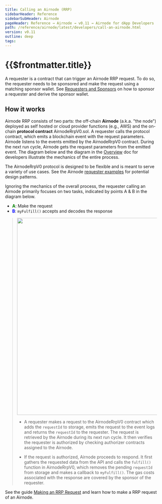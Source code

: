 ```yaml
---
title: Calling an Airnode (RRP)
sidebarHeader: Reference
sidebarSubHeader: Airnode
pageHeader: Reference → Airnode → v0.11 → Airnode for dApp Developers
path: /reference/airnode/latest/developers/call-an-airnode.html
version: v0.11
outline: deep
tags:
---
```


<VersionWarning/>

<PageHeader/>

<SearchHighlight/>

<FlexStartTag/>

# {{$frontmatter.title}}

A requester is a contract that can trigger an Airnode RRP request. To do so, the
requester needs to be sponsored and make the request using a matching sponsor
wallet. See
[Requesters and Sponsors](/reference/airnode/latest/developers/requesters-sponsors.md)
on how to sponsor a requester and derive the sponsor wallet.

## How it works

Airnode RRP consists of two parts: the off-chain **Airnode** (a.k.a. "the node")
deployed as self hosted or cloud provider functions (e.g., AWS) and the on-chain
**protocol contract** AirnodeRrpV0.sol. A requester calls the protocol contract,
which emits a blockchain event with the request parameters. Airnode listens to
the events emitted by the AirnodeRrpV0 contract. During the next run cycle,
Airnode gets the request parameters from the emitted event. The diagram below
and the diagram in the [Overview](/reference/airnode/latest/developers/) doc for
developers illustrate the mechanics of the entire process.

The AirnodeRrpV0 protocol is designed to be flexible and is meant to serve a
variety of use cases. See the Airnode
[requester examples](https://github.com/api3dao/airnode/tree/v0.8/packages/airnode-examples/contracts)
for potential design patterns.

Ignoring the mechanics of the overall process, the requester calling an Airnode
primarily focuses on two tasks, indicated by points A & B in the diagram below.

- <span style="color:green;font-weight:bold;">A</span>: Make the request
- <span style="color:blue;font-weight:bold;">B</span>: `myFulfill()` accepts and
  decodes the response

> <img src="../assets/images/call-an-airnode.png" width="650px"/>
>
> - <p>A requester makes a request to the AirnodeRrpV0 contract which adds the <code>requestId</code> to storage, emits the request to the event logs and returns the <code>requestId</code> to the requester. The request is retrieved by the Airnode during its next run cycle. It then verifies the requester is authorized by checking authorizer contracts assigned to the Airnode.</p>
> - <p>If the request is authorized, Airnode proceeds to respond. It first gathers the requested data from the API and calls the <code>fulfill()</code> function in AirnodeRrpV0, which removes the pending <code>requestId</code> from storage and makes a callback to <code>myFulfill()</code>. The gas costs associated 
>    with the response are covered by the sponsor of the requester.</p>

See the guide [ Making an RRP Request](/guides/airnode/rrp-request.html) and
learn how to make a RRP request of an Airnode.

<!--
The following section of this document discusses the requester implementation,
its deployment and sponsoring.


## Step #1: Inherit RrpRequesterV0.sol

A requester inherits from the
[RrpRequesterV0.sol](https://github.com/api3dao/airnode/blob/v0.8/packages/airnode-protocol/contracts/rrp/requesters/RrpRequesterV0.sol)
contract. This will expose the AirnodeRrpV0.sol protocol contract to the
requester allowing it to make Airnode requests.

```solidity
import "@api3/airnode-protocol/contracts/rrp/requesters/RrpRequesterV0.sol";

contract MyRequester is V0 {
  ...
  constructor (address airnodeRrpAddress)
      public
      RrpRequesterV0(airnodeRrpAddress)
  {}
  ...
}
```

Note the constructor parameter `airnodeRrpAddress`, which is the public address
of the AirnodeRrpV0.sol protocol contract on the blockchain you wish to use. It
is used by RrpRequesterV0.sol to point itself to AirnodeRrpV0.sol.

See the list of all [Airnode contract addresses](/reference/airnode/latest/) in
the reference section.

## Step #2: Implement the request logic

There are two types of requests provided by the AirnodeRrpV0.sol contract. See
the [Request](/reference/airnode/latest/concepts/request.md) page for
information related to each request type.

This example uses a
[full request](/reference/airnode/latest/concepts/request.md#full-request) type
(note the `airnodeRrp.makeFullRequest` function call in the code below) which is
called from the requester's own function `callTheAirnode`. The function
`makeFullRequest` requires that the requester pass all parameters needed by
Airnode to call its underlying API.

Once the request has been made to `airnodeRrp.makeFullRequest`, the
AirnodeRrpV0.sol contract returns a `requestId` confirming the request has been
accepted and is in process of being executed. Your requester would most likely
wish to track all `requestId`s. Note the line
`incomingFulfillments[requestId] = true;` in the code below that stores the
`requestId`s in a mapping. This is useful when the Airnode responds to the
requester later at the function (`airnodeCallback`) with the `requestId` and the
`data` requested.

```solidity
import "@api3/airnode-protocol/contracts/rrp/requesters/RrpRequesterV0.sol";

contract MyRequester is RrpRequesterV0 {
  mapping(bytes32 => bool) public incomingFulfillments;
  mapping(bytes32 => int256) public fulfilledData;

  constructor (address airnodeRrpAddress)
      public
      RrpRequesterV0(airnodeRrpAddress)
  {}

  function callTheAirnode(
      address airnode,
      bytes32 endpointId,
      address sponsor,
      address sponsorWallet,
      bytes calldata parameters // Inbound API parameters which may already be ABI encoded
      )
      external
  {
      bytes32 requestId = airnodeRrp.makeFullRequest( // Make the Airnode request
          airnode,                        // airnode
          endpointId,                     // endpointId
          sponsor,                        // sponsor's address
          sponsorWallet,                  // sponsorWallet
          address(this),                  // fulfillAddress
          this.airnodeCallback.selector,  // fulfillFunctionId
          parameters                      // API parameters
          );
      incomingFulfillments[requestId] = true;
  }

  function airnodeCallback(   // The AirnodeRrpV0.sol protocol contract will callback here.
      bytes32 requestId,
      bytes calldata data
  {
      ...
  }
}
```

### Request Parameters

A full request using the AirnodeRrpV0.sol contract `makeFullRequest` function
requires all parameters needed by the Airnode application to be passed at
runtime. This is in contrast to a template request that would use a template for
some or all of the required parameters. Learn more about
[using templates](/reference/airnode/latest/developers/using-templates.md).

Since the `callTheAirnode` function makes a
[full request](/reference/airnode/latest/concepts/request.md#full-request), it
must gather the following parameters to pass on to `airnodeRrp.makeFullRequest`.

- **airnode** and **endpointId**: As a pair, these uniquely identify the
  endpoint desired at a particular Airnode.

- **sponsor**: The
  [sponsor](/reference/airnode/latest/developers/requesters-sponsors.md#what-is-a-sponsor)
  address.

- **sponsorWallet**: The
  [sponsor wallet](/reference/airnode/latest/developers/requesters-sponsors.md#how-to-derive-a-sponsor-wallet)
  address that the sponsor received when deriving the wallet for the Airnode
  being called.

- **fulfillAddress** and **fulfillFunctionId**: The public address of your
  requester contract and its function that is called upon the return of the
  request.

- **parameters**: Specify the API parameters and any
  [reserved parameters](/reference/airnode/latest/specifications/reserved-parameters.md),
  these must be encoded. See
  [Airnode ABI specifications](/reference/airnode/latest/specifications/airnode-abi.md)
  for how these are encoded.

  In most, cases the parameters are encoded off-chain and passed to the
  requester which only forwards them. You can use the
  [@api3/airnode-abi](/reference/airnode/latest/specifications/airnode-abi.md#api3-airnode-abi)
  package to perform the encoding and decoding. Take a look at the JavaScript
  snippet below.

  ```javascript
  // JavaScript snippet

  import { encode } from '@api3/airnode-abi';

  const parameters = [
    { type: 'string32', name: 'coin', value: 'ETH' },
    { type: 'string32', name: 'apiKey', value: 'UHHS7SRGC975E' },
  ];
  const encodedData = encode(parameters);

  console.log(encodedData);
  // '0x...'
  ```

  However, this is not a hard requirement and you can encode the parameters
  on-chain as well. Take a look at the Solidity snippet below.

  ```solidity
  // Solidity snippet

  abi.encode(
    string32("1SS"),
    string32("period"), "30d",
    string32("symbols"), "btc,eth,matic,link,uni,sushi,aave,chz,theta,rsr,grt,enj,ocean,kacy"
  )
  ```

For additional information on request parameters when calling
`airnodeRrp.makeFullRequest()`, see
[Request Parameters](/reference/airnode/latest/concepts/request.md#request-parameters)
in the Reference section.

## Step #3: Capture the Response

As soon as the Airnode gets a request, it gathers the data, encodes it and
starts an on-chain transaction responding to the request. The Airnode calls the
AirnodeRrpV0.sol contract function `fulfill()`, which in turn calls the
requester, in this case, at `airnodeCallback`. For the purposes of the callback,
recall the request supplied the request contract address and the desired
callback function which the AirnodeRrpV0.sol protocol contract stored with the
`requestId`.

```solidity
import "@api3/airnode-protocol/contracts/rrp/requesters/RrpRequesterV0.sol";

contract MyRequester is RrpRequester {
    mapping(bytes32 => bool) public incomingFulfillments;
    mapping(bytes32 => int256) public fulfilledData;

    constructor (address airnodeRrpAddress)
        public
        RrpRequesterV0(airnodeRrpAddress)
    {}

    function callTheAirnode(
        ...
    }

    function airnodeCallback(        // The AirnodeRrpV0.sol protocol contract will callback here.
        bytes32 requestId,
        bytes calldata data
        )
        external
        onlyAirnodeRrp
    {
        require(incomingFulfillments[requestId], "No such request made");
        delete incomingFulfillments[requestId];
        int256 decodedData = abi.decode(data, (int256));
        fulfilledData[requestId] = decodedData;
    }
}
```

### Response Parameters

The callback to a requester contains two parameters, as shown in the
`airnodeCallback` function in the code sample above.

- **requestId**: First acquired when making the request and passed here as a
  reference to identify the request for which the response is intended.
- **data**: In case of a successful response, this is the requested data which
  has been encoded and contains a
  [timestamp](/reference/ois/latest/reserved-parameters.md#timestamp-encoded-to-uint256-on-chain)
  in addition to other response data. Decode it using the function `decode()`
  from the `abi` object.

## Step #4: Deploy and Sponsor the Requester

Deploy the requester to the desired blockchain and then sponsor the requester.
See
[Requesters and Sponsors](/reference/airnode/latest/developers/requesters-sponsors.md#how-to-sponsor-a-requester)
to learn more about sponsoring a requester.
-->

<FlexEndTag/>
